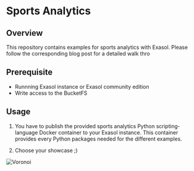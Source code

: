 
# Sports Analytics

## Overview

This repository contains examples for sports analytics with Exasol.
Please follow the corresponding blog post for a detailed walk thro

## Prerequisite

* Runnning Exasol instance or Exasol community edition
* Write access to the BucketFS

## Usage

1) You have to publish the provided sports analytics Python scripting-language Docker container
to your Exasol instance. This container provides every Python packages needed for the different examples.

2) Choose your showcase ;)





![Voronoi](/screenshots/voronoi3.gif)
